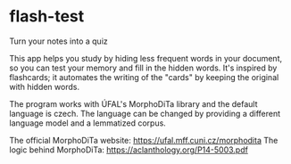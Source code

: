 # flash-test
Turn your notes into a quiz

This app helps you study by hiding less frequent words in your document, so you can test your memory and fill in the hidden words.
It's inspired by flashcards; it automates the writing of the "cards" by keeping the original with hidden words.

The program works with ÚFAL's MorphoDiTa library and the default language is czech.
The language can be changed by providing a different language model and a lemmatized corpus.

The official MorphoDiTa website: https://ufal.mff.cuni.cz/morphodita
The logic behind MorphoDiTa: https://aclanthology.org/P14-5003.pdf
